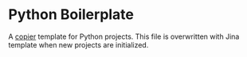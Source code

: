 # Python Boilerplate

A [copier][copier] template for Python projects.
This file is overwritten with Jina template when
new projects are initialized.





[copier]: https://copier.readthedocs.io/en/stable/